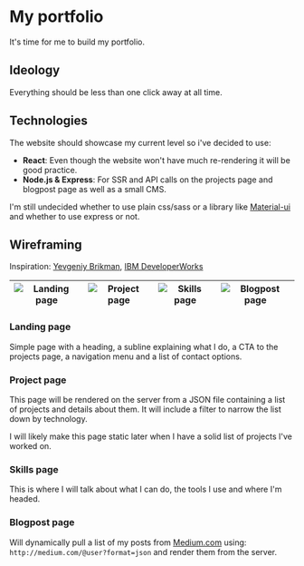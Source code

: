 # My portfolio
It's time for me to build my portfolio.

## Ideology
Everything should be less than one click away at all time.

## Technologies
The website should showcase my current level so i've decided to use:

  * **React**:
  Even though the website won't have much re-rendering it will be good practice.
  * **Node.js & Express**:
  For SSR and API calls on the projects page and blogpost page as well as a small CMS.

I'm still undecided whether to use plain css/sass or a library like [Material-ui](http://www.material-ui.com) and whether to use express or not.

## Wireframing
Inspiration: [Yevgeniy Brikman](https://www.ybrikman.com/projects/), [IBM DeveloperWorks](https://www.ibm.com/developerworks/)

| ![Landing page](https://i.imgur.com/G6YxH5M.png?1) | ![Project page](https://i.imgur.com/0IpZcif.png?1) | ![Skills page](https://i.imgur.com/6dMwibT.png?1) | ![Blogpost page](https://i.imgur.com/Q0xU7xI.png?1) |
| -------------------------------------------------- | -------------------------------------------------- | -------------------------------------------------- | -------------------------------------------------- |

### Landing page
Simple page with a heading, a subline explaining what I do, a CTA to the projects page, a navigation menu and a list of contact options.

### Project page
This page will be rendered on the server from a JSON file containing a list of projects and details about them. It will include a filter to narrow the list down by technology.

I will likely make this page static later when I have a solid list of projects I've worked on.

### Skills page
This is where I will talk about what I can do, the tools I use and where I'm headed.

### Blogpost page
Will dynamically pull a list of my posts from [Medium.com](https://medium.com) using: `http://medium.com/@user?format=json` and render them from the server.
